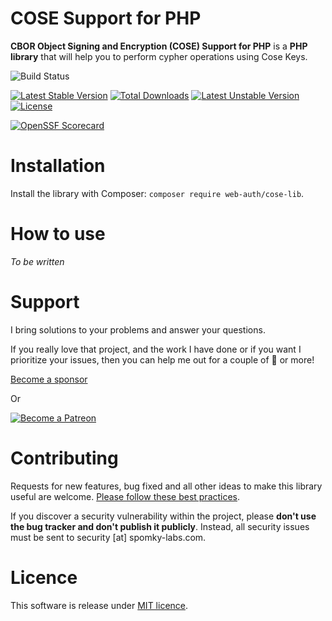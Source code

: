 COSE Support for PHP
====================

**CBOR Object Signing and Encryption (COSE) Support for PHP** is a **PHP library** that will help you to perform cypher operations using Cose Keys.


![Build Status](https://github.com/web-auth/cose-lib/workflows/Integrate/badge.svg)

[![Latest Stable Version](https://poser.pugx.org/web-auth/cose-lib/v/stable.png)](https://packagist.org/packages/web-auth/cose-lib)
[![Total Downloads](https://poser.pugx.org/web-auth/cose-lib/downloads.png)](https://packagist.org/packages/web-auth/cose-lib)
[![Latest Unstable Version](https://poser.pugx.org/web-auth/cose-lib/v/unstable.png)](https://packagist.org/packages/web-auth/cose-lib)
[![License](https://poser.pugx.org/web-auth/cose-lib/license.png)](https://packagist.org/packages/web-auth/cose-lib)

[![OpenSSF Scorecard](https://api.securityscorecards.dev/projects/github.com/web-auth/cose-lib/badge)](https://api.securityscorecards.dev/projects/github.com/web-auth/cose-lib)

# Installation

Install the library with Composer: `composer require web-auth/cose-lib`.

# How to use

*To be written*

# Support

I bring solutions to your problems and answer your questions.

If you really love that project, and the work I have done or if you want I prioritize your issues, then you can help me out for a couple of :beers: or more!

[Become a sponsor](https://github.com/sponsors/Spomky)

Or

[![Become a Patreon](https://c5.patreon.com/external/logo/become_a_patron_button.png)](https://www.patreon.com/FlorentMorselli)

# Contributing

Requests for new features, bug fixed and all other ideas to make this library useful are welcome. [Please follow these best practices](doc/Contributing.md).

If you discover a security vulnerability within the project, please **don't use the bug tracker and don't publish it publicly**.
Instead, all security issues must be sent to security [at] spomky-labs.com.

# Licence

This software is release under [MIT licence](LICENSE).
